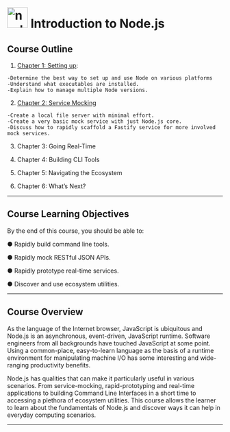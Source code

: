 # <img width="48" height="48" src="https://img.icons8.com/fluency/48/node-js.png" alt="node-js"/> Introduction to Node.js

## Course Outline

1. [Chapter 1: Setting up](https://github.com/eugenia1984/node/blob/main/node_introduction_linux/theory/chapte1-setting-up.md):

```
-Determine the best way to set up and use Node on various platforms
-Understand what executables are installed.
-Explain how to manage multiple Node versions.
```

2. [Chapter 2: Service Mocking](https://github.com/eugenia1984/node/blob/main/node_introduction_linux/theory/chapter2-service-mocking.md)

```
-Create a local file server with minimal effort.
-Create a very basic mock service with just Node.js core.
-Discuss how to rapidly scaffold a Fastify service for more involved mock services.
```

3. Chapter 3: Going Real-Time

4. Chapter 4: Building CLI Tools

5. Chapter 5: Navigating the Ecosystem

6. Chapter 6: What’s Next?

---

## Course Learning Objectives

By the end of this course, you should be able to:

● Rapidly build command line tools.

● Rapidly mock RESTful JSON APIs.

● Rapidly prototype real-time services.

● Discover and use ecosystem utilities.

---

## Course Overview

As the language of the Internet browser, JavaScript is ubiquitous and Node.js is an asynchronous, event-driven, JavaScript runtime. Software engineers from all backgrounds have touched JavaScript at some point. Using a common-place, easy-to-learn language as the basis
of a runtime environment for manipulating machine I/O has some interesting and wide-ranging
productivity benefits.

Node.js has qualities that can make it particularly useful in various scenarios. From service-mocking, rapid-prototyping and real-time applications to building Command Line Interfaces in a short time to accessing a plethora of ecosystem utilities. This course allows the learner to learn about the fundamentals of Node.js and discover ways it can help in everyday computing scenarios.

---
